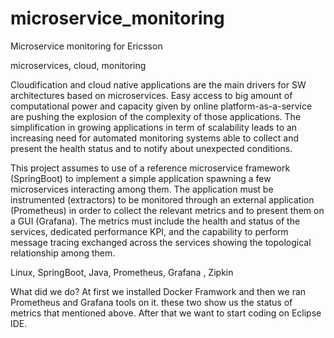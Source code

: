 # microservice_monitoring
Microservice monitoring for Ericsson


microservices, cloud, monitoring


Cloudification and cloud native applications are the main drivers for SW architectures based on microservices. Easy access to big amount of computational power and capacity given by online platform-as-a-service are pushing the explosion of the complexity of those applications.
The simplification in growing applications in term of scalability leads to an increasing need for automated monitoring systems able to collect and present the health status and to notify about unexpected conditions. 


This project assumes to use of a reference microservice framework (SpringBoot) to implement a simple application spawning a few microservices interacting among them. The application must be instrumented (extractors) to be monitored through an external application (Prometheus) in order to collect the relevant metrics and 
to present them on a GUI (Grafana).
The metrics must include the health and status of the services, dedicated performance KPI, and the capability to perform message tracing exchanged across the services showing the topological relationship among them. 


Linux, SpringBoot, Java, Prometheus, Grafana , Zipkin


What did we do?
At first we installed Docker Framwork and then we ran Prometheus and Grafana tools on it. these two show us the status of metrics that mentioned above. After that we want to start coding on Eclipse IDE. 
